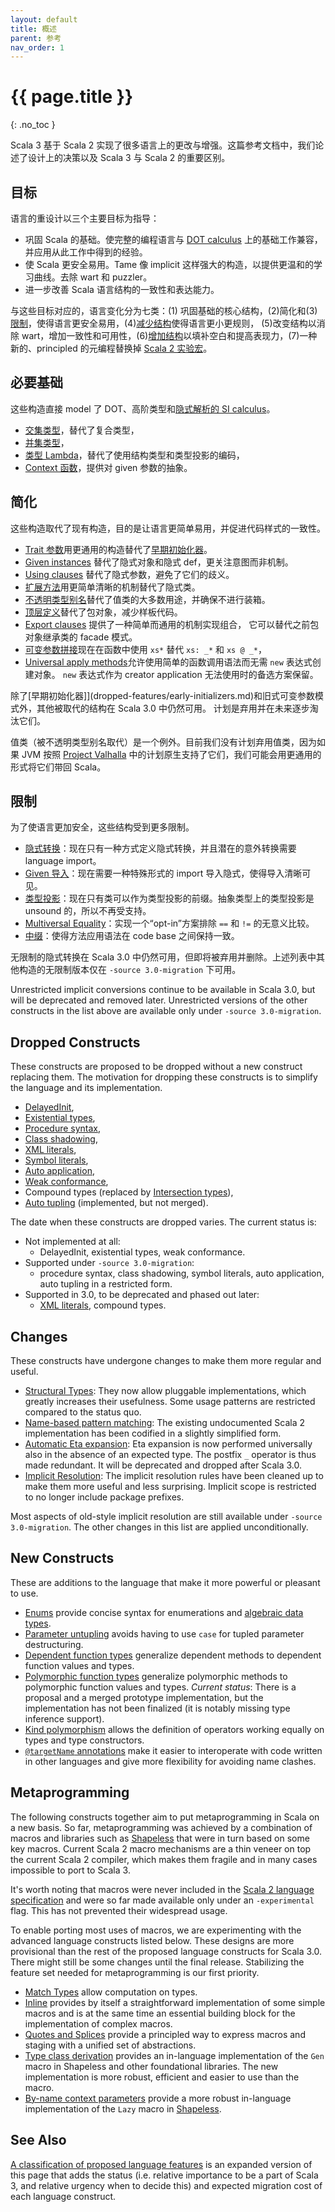 ```yaml
---
layout: default
title: 概述
parent: 参考
nav_order: 1
---
```


# {{ page.title }}
{: .no_toc }

Scala 3 基于 Scala 2 实现了很多语言上的更改与增强。这篇参考文档中，我们论述了设计上的决策以及 Scala 3 与 Scala 2 的重要区别。

## 目标

语言的重设计以三个主要目标为指导：

- 巩固 Scala 的基础。使完整的编程语言与 [DOT calculus](https://infoscience.epfl.ch/record/227176/files/soundness_oopsla16.pdf) 
上的基础工作兼容，并应用从此工作中得到的经验。
- 使 Scala 更安全易用。Tame 像 implicit 这样强大的构造，以提供更温和的学习曲线。去除 wart 和 puzzler。
- 进一步改善 Scala 语言结构的一致性和表达能力。

与这些目标对应的，语言变化分为七类：(1) 巩固基础的核心结构，(2)简化和(3)[限制]()，使得语言更安全易用，(4)[减少结构]()使得语言更小更规则，
(5)改变结构以消除 wart，增加一致性和可用性，(6)[增加结构]()以填补空白和提高表现力，(7)一种新的、principled 的元编程替换掉 
[Scala 2 实验宏]((https://docs.scala-lang.org/overviews/macros/overview.html))。

## 必要基础

这些构造直接 model 了 DOT、高阶类型和[隐式解析的 SI calculus](https://infoscience.epfl.ch/record/229878/files/simplicitly_1.pdf)。

- [交集类型](new-types/intersection-types.md)，替代了复合类型，
- [并集类型](new-types/union-types.md)，
- [类型 Lambda](new-types/type-lambdas.md)，替代了使用结构类型和类型投影的编码，
- [Context 函数](contextual/context-functions.md)，提供对 given 参数的抽象。

## 简化

这些构造取代了现有构造，目的是让语言更简单易用，并促进代码样式的一致性。

- [Trait 参数](other-new-features/trait-parameters.md)用更通用的构造替代了[早期初始化器](dropped-features/early-initializers.md)。
- [Given instances](contextual/givens.md) 替代了隐式对象和隐式 def，更关注意图而非机制。
- [Using clauses](contextual/using-clauses.md) 替代了隐式参数，避免了它们的歧义。
- [扩展方法](contextual/extension-methods.md)用更简单清晰的机制替代了隐式类。
- [不透明类型别名](other-new-features/opaques.md)替代了值类的大多数用途，并确保不进行装箱。
- [顶层定义](dropped-features/package-objects.md)替代了包对象，减少样板代码。
- [Export clauses](other-new-features/export.md) 提供了一种简单而通用的机制实现组合，
它可以替代之前包对象继承类的 facade 模式。
- [可变参数拼接](changed-features/vararg-splices.md)现在在函数中使用 `xs*` 替代 `xs: _*` 和 `xs @ _*`，
- [Universal apply methods](other-new-features/creator-applications.md)允许使用简单的函数调用语法而无需 `new` 表达式创建对象。
`new` 表达式作为 creator application 无法使用时的备选方案保留。

除了[早期初始化器]](dropped-features/early-initializers.md)和旧式可变参数模式外，其他被取代的结构在 Scala 3.0 中仍然可用。
计划是弃用并在未来逐步淘汰它们。

值类（被不透明类型别名取代）是一个例外。目前我们没有计划弃用值类，因为如果 JVM 按照 [Project Valhalla](https://openjdk.java.net/projects/valhalla/)
中的计划原生支持了它们，我们可能会用更通用的形式将它们带回 Scala。

## 限制

为了使语言更加安全，这些结构受到更多限制。

- [隐式转换](contextual/conversions.md)：现在只有一种方式定义隐式转换，并且潜在的意外转换需要 language import。
- [Given 导入](contextual/given-imports.md)：现在需要一种特殊形式的 import 导入隐式，使得导入清晰可见。
- [类型投影](dropped-features/type-projection.md)：现在只有类可以作为类型投影的前缀。抽象类型上的类型投影是 unsound 的，所以不再受支持。
- [Multiversal Equality](contextual/multiversal-equality.md)：实现一个“opt-in”方案排除 `==` 和 `!=` 的无意义比较。
- [中缀](changed-features/operators.md)：使得方法应用语法在 code base 之间保持一致。

无限制的隐式转换在 Scala 3.0 中仍然可用，但即将被弃用并删除。上述列表中其他构造的无限制版本仅在 `-source 3.0-migration` 下可用。

Unrestricted implicit conversions continue to be available in Scala 3.0, but will be deprecated and removed later. Unrestricted versions of the other constructs in the list above are available only under `-source 3.0-migration`.

## Dropped Constructs

These constructs are proposed to be dropped without a new construct replacing them. The motivation for dropping these constructs is to simplify the language and its implementation.

- [DelayedInit](dropped-features/delayed-init.md),
- [Existential types](dropped-features/existential-types.md),
- [Procedure syntax](dropped-features/procedure-syntax.md),
- [Class shadowing](dropped-features/class-shadowing.md),
- [XML literals](dropped-features/xml.md),
- [Symbol literals](dropped-features/symlits.md),
- [Auto application](dropped-features/auto-apply.md),
- [Weak conformance](dropped-features/weak-conformance.md),
- Compound types (replaced by [Intersection types](new-types/intersection-types.md)),
- [Auto tupling](https://github.com/lampepfl/dotty/pull/4311) (implemented, but not merged).

The date when these constructs are dropped varies. The current status is:

- Not implemented at all:
  - DelayedInit, existential types, weak conformance.
- Supported under `-source 3.0-migration`:
  - procedure syntax, class shadowing, symbol literals, auto application, auto tupling in a restricted form.
- Supported in 3.0, to be deprecated and phased out later:
  - [XML literals](dropped-features/xml.md), compound types.

## Changes

These constructs have undergone changes to make them more regular and useful.

- [Structural Types](changed-features/structural-types.md):
  They now allow pluggable implementations, which greatly increases their usefulness. Some usage patterns are restricted compared to the status quo.
- [Name-based pattern matching](changed-features/pattern-matching.md):
  The existing undocumented Scala 2 implementation has been codified in a slightly simplified form.
- [Automatic Eta expansion](changed-features/eta-expansion.md):
  Eta expansion is now performed universally also in the absence of an expected type. The postfix `_` operator is thus made redundant. It will be deprecated and dropped after Scala 3.0.
- [Implicit Resolution](changed-features/implicit-resolution.md):
  The implicit resolution rules have been cleaned up to make them more useful and less surprising. Implicit scope is restricted to no longer include package prefixes.

Most aspects of old-style implicit resolution are still available under `-source 3.0-migration`. The other changes in this list are applied unconditionally.

## New Constructs

These are additions to the language that make it more powerful or pleasant to use.

- [Enums](enums/enums.md) provide concise syntax for enumerations and [algebraic data types](enums/adts.md).
- [Parameter untupling](other-new-features/parameter-untupling.md) avoids having to use `case` for tupled parameter destructuring.
- [Dependent function types](new-types/dependent-function-types.md) generalize dependent methods to dependent function values and types.
- [Polymorphic function types](new-types/polymorphic-function-types.md) generalize polymorphic methods to polymorphic function values and types.
  _Current status_: There is a proposal and a merged prototype implementation, but the implementation has not been finalized (it is notably missing type inference support).
- [Kind polymorphism](other-new-features/kind-polymorphism.md) allows the definition of operators working equally on types and type constructors.
- [`@targetName` annotations](other-new-features/targetName.md) make it easier to interoperate with code written in other languages and give more flexibility for avoiding name clashes.

## Metaprogramming

The following constructs together aim to put metaprogramming in Scala on a new basis. So far, metaprogramming was achieved by a combination of macros and libraries such as [Shapeless](https://github.com/milessabin/shapeless) that were in turn based on some key macros. Current Scala 2 macro mechanisms are a thin veneer on top the current Scala 2 compiler, which makes them fragile and in many cases impossible to port to Scala 3.

It's worth noting that macros were never included in the [Scala 2 language specification](https://scala-lang.org/files/archive/spec/2.13/) and were so far made available only under an `-experimental` flag. This has not prevented their widespread usage.

To enable porting most uses of macros, we are experimenting with the advanced language constructs listed below. These designs are more provisional than the rest of the proposed language constructs for Scala 3.0. There might still be some changes until the final release. Stabilizing the feature set needed for metaprogramming is our first priority.

- [Match Types](new-types/match-types.md)
  allow computation on types.
- [Inline](metaprogramming/inline.md)
  provides by itself a straightforward implementation of some simple macros and is at the same time an essential building block for the implementation of complex macros.
- [Quotes and Splices](metaprogramming/macros.md)
  provide a principled way to express macros and staging with a unified set of abstractions.
- [Type class derivation](contextual/derivation.md)
  provides an in-language implementation of the `Gen` macro in Shapeless and other foundational libraries. The new implementation is more robust, efficient and easier to use than the macro.
- [By-name context parameters](contextual/by-name-context-parameters.md)
  provide a more robust in-language implementation of the `Lazy` macro in [Shapeless](https://github.com/milessabin/shapeless).

## See Also

[A classification of proposed language features](./features-classification.md) is
an expanded version of this page that adds the status (i.e. relative importance to be a part of Scala 3, and relative urgency when to decide this) and expected migration cost
of each language construct.
